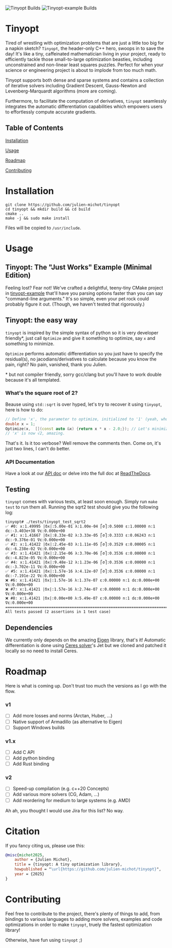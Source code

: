 ![Tinyopt Builds](https://github.com/julien-michot/tinyopt/actions/workflows/build.yml/badge.svg)
![Tinyopt-example Builds](https://github.com/julien-michot/tinyopt-example/actions/workflows/build.yml/badge.svg)

# Tinyopt

Tired of wrestling with optimization problems that are just a little too big for a napkin sketch?
`Tinyopt`, the header-only C++ hero, swoops in to save the day! It's like a tiny,
caffeinated mathematician living in your project, ready to efficiently tackle those small-to-large optimization beasties,
including unconstrained and non-linear least squares puzzles.
Perfect for when your science or engineering project is about to implode from too much math.

Tinyopt supports both dense and sparse systems and contains a collection of iterative solvers including Gradient Descent,
Gauss-Newton and Levenberg-Marquardt algorithms (more are coming).

Furthermore, to facilitate the computation of derivatives, `tinyopt` seamlessly integrates the automatic differentiation capabilities which empowers users to effortlessly compute accurate gradients.


## Table of Contents
[Installation](#installation)

[Usage](#usage)

[Roadmap](#roadmap)

[Contributing](#contributing)

# Installation

```shell
git clone https://github.com/julien-michot/tinyopt
cd tinyopt && mkdir build && cd build
cmake ..
make -j && sudo make install
```

Files will be copied to `/usr/include`.

# Usage

## Tinyopt: The "Just Works" Example (Minimal Edition)

Feeling lost? Fear not! We've crafted a delightful, teeny-tiny CMake project in [tinyopt-example](https://github.com/julien-michot/tinyopt-example) that'll have you parsing options faster than you can say "command-line arguments." It's so simple, even your pet rock could probably figure it out. (Though, we haven't tested that rigorously.)

## Tinyopt: the easy way

`tinyopt` is inspired by the simple syntax of python so it is very developer friendly*, just call `Optimize` and give it something to optimize, say `x` and something to minimize.

`Optimize` performs automatic differentiation so you just have to specify the residual(s),
no jacodians/derivatives to calculate because you know the pain, right? No pain, vanished, thank you Julien.

\* but not compiler friendly, sorry gcc/clang but you'll have to work double because it's all templated.

### What's the square root of 2?
Beause using `std::sqrt` is over hyped, let's try to recover it using `tinyopt`, here is how to do:

```cpp
// Define 'x', the parameter to optimize, initialized to '1' (yeah, who doesn't like 1?)
double x = 1;
Optimize(x,  [](const auto &x) {return x * x - 2.0;}); // Let's minimize ε = x*x - 2
// 'x' is now √2, amazing.
```
That's it. Is it too verbose? Well remove the comments then. Come on, it's just two lines, I can't do better.


### API Documentation

Have a look at our [API doc](https://github.com/julien-michot/tinyopt/docs/API.md) or delve into
the full doc at [ReadTheDocs](https://tinyopt.readthedocs.io/en/latest).

## Testing

`tinyopt` comes with various tests, at least soon enough. Simply run `make test` to run them all.
Running the sqrt2 test should give you the following log:

```shell
tinyopt# ./tests/tinyopt_test_sqrt2
✅ #0: x:1.49995 |δx|:5.00e-01 λ:1.00e-04 ⎡σ⎤:0.5000 ε:1.00000 n:1 dε:-3.403e+38 ∇ε:0.000e+00
✅ #1: x:1.41667 |δx|:8.33e-02 λ:3.33e-05 ⎡σ⎤:0.3333 ε:0.06243 n:1 dε:-9.376e-01 ∇ε:0.000e+00
✅ #2: x:1.41422 |δx|:2.45e-03 λ:1.11e-05 ⎡σ⎤:0.3529 ε:0.00005 n:1 dε:-6.238e-02 ∇ε:0.000e+00
✅ #3: x:1.41421 |δx|:2.15e-06 λ:3.70e-06 ⎡σ⎤:0.3536 ε:0.00000 n:1 dε:-4.823e-05 ∇ε:0.000e+00
✅ #4: x:1.41421 |δx|:9.48e-12 λ:1.23e-06 ⎡σ⎤:0.3536 ε:0.00000 n:1 dε:-3.702e-11 ∇ε:0.000e+00
✅ #5: x:1.41421 |δx|:1.57e-16 λ:4.12e-07 ⎡σ⎤:0.3536 ε:0.00000 n:1 dε:-7.191e-22 ∇ε:0.000e+00
❌ #6: x:1.41421 |δx|:1.57e-16 λ:1.37e-07 ε:0.00000 n:1 dε:0.000e+00 ∇ε:0.000e+00
❌ #7: x:1.41421 |δx|:1.57e-16 λ:2.74e-07 ε:0.00000 n:1 dε:0.000e+00 ∇ε:0.000e+00
❌ #8: x:1.41421 |δx|:0.00e+00 λ:5.49e-07 ε:0.00000 n:1 dε:0.000e+00 ∇ε:0.000e+00
===============================================================================
All tests passed (2 assertions in 1 test case)
```


## Dependencies

We currently only depends on the amazing [Eigen](https://gitlab.com/libeigen/eigen) library, that's it!
Automatic differentiation is done using [Ceres solver](http://ceres-solver.org/)'s Jet but we cloned
and patched it locally so no need to install Ceres.

# Roadmap

Here is what is coming up. Don't trust too much the versions as I go with the flow.

### v1

- [ ] Add more losses and norms (Arctan, Huber, ...)
- [ ] Native support of Armadillo (as alternative to Eigen)
- [ ] Support Windows builds

### v1.x
- [ ] Add C API
- [ ] Add python binding
- [ ] Add Rust binding

### v2
- [ ] Speed-up compilation (e.g. c++20 Concepts)
- [ ] Add various more solvers (CG, Adam, ...)
- [ ] Add reordering for medium to large systems (e.g. AMD)

Ah ah, you thought I would use Jira for this list? No way.

# Citation

If you fancy citing us, please use this:

```bibtex
@misc{michot2025,
    author = {Julien Michot},
    title = {tinyopt: A tiny optimization library},
    howpublished = "\url{https://github.com/julien-michot/tinyopt}",
    year = {2025}
}
```

# Contributing
Feel free to contribute to the project, there's plenty of things to add,
from bindings to various languages to adding more solvers, examples and code optimizations
in order to make `tinyopt`, truely the fastest optimization library!

Otherwise, have fun using `tinyopt` ;)
